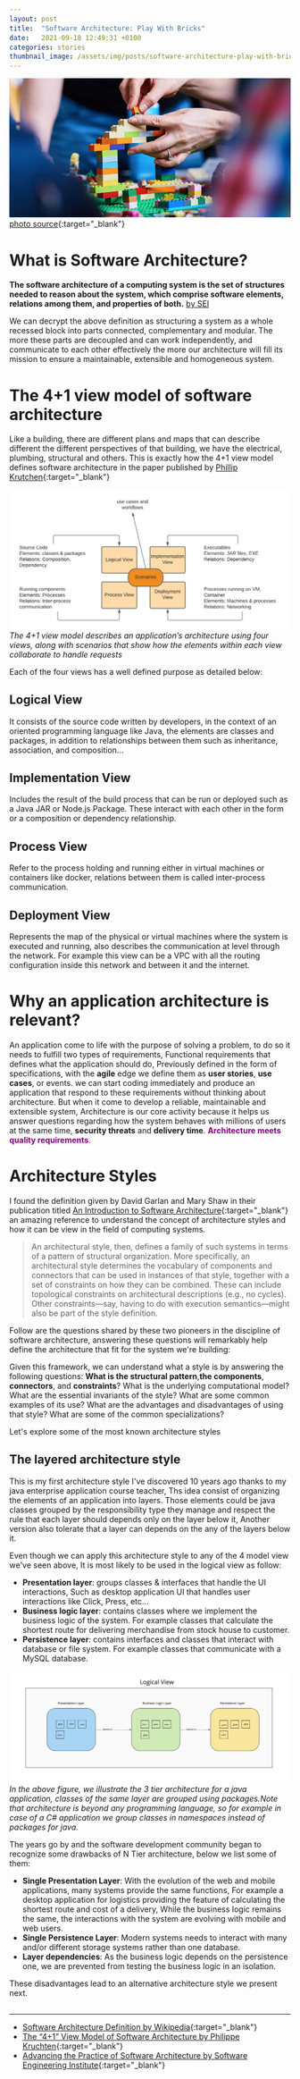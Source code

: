 ```yaml
---
layout: post
title:  "Software Architecture: Play With Bricks"
date:   2021-09-18 12:49:31 +0100
categories: stories
thumbnail_image: /assets/img/posts/software-architecture-play-with-bricks.jpeg
---
```

![author](/assets/img/posts/software-architecture-play-with-bricks.jpeg)
[photo source](https://holition.com/play/ycn-s-lego-serious-play-workshop){:target="_blank"}

# What is Software Architecture?
__The software architecture of a computing system is the set of structures needed to reason about the system, which 
comprise software elements, relations among them, and properties of both.__
<u>by SEI</u>

We can decrypt the above definition as structuring a system as a whole recessed block into parts connected, complementary and modular.
The more these parts are decoupled and can work independently, and communicate to each other effectively the more our architecture
will fill its mission to ensure a maintainable, extensible and homogeneous system.

# The 4+1 view model of software architecture
Like a building, there are different plans and maps that can describe different the different perspectives of that building,
we have the electrical, plumbing, structural and others. This is exactly how the 4+1 view model defines software architecture
in the paper published by [Phillip Krutchen](https://www.cs.ubc.ca/~gregor/teaching/papers/4+1view-architecture.pdf){:target="_blank"}

![The 1+4 Model View](/assets/img/figures/1plus4model.png)
*The 4+1 view model describes an application’s architecture using four views, along with scenarios that show how the elements within each view collaborate to handle requests*

Each of the four views has a well defined purpose as detailed below:
## Logical View
It consists of the source code written by developers, in the context of an oriented programming language like Java, the elements are
classes and packages, in addition to relationships between them such as inheritance, association, and composition...

## Implementation View
Includes the result of the build process that can be run or deployed such as a Java JAR or Node.js Package. These interact with each
other in the form or a composition or dependency relationship.


## Process View
Refer to the process holding and running either in virtual machines or containers like docker, relations between them is called
inter-process communication.

## Deployment View
Represents the map of the physical or virtual machines where the system is executed and running, also describes the communication
at level through the network. For example this view can be a VPC with all the routing configuration inside this network and between it and the internet.

# Why an application architecture is relevant?
An application come to life with the purpose of solving a problem, to do so it needs to fulfill two types of requirements, Functional requirements
that defines what the application should do, Previously defined in the form of specifications, with the __agile__ edge we define them as __user stories__,
__use cases__, or events. we can start coding immediately and produce an application that respond to these requirements without thinking about architecture.
But when it come to develop a reliable, maintainable and extensible system, Architecture is our core activity because it helps us
answer questions regarding how the system behaves with millions of users at the same time, __security threats__ and __delivery time__.
<span style="color:Purple">__Architecture meets quality requirements__.</span>

# Architecture Styles
I found the definition given by David Garlan and Mary Shaw in their publication titled [An Introduction to Software Architecture](https://www.cs.cmu.edu/afs/cs/project/able/ftp/intro_softarch/intro_softarch.pdf){:target="_blank"}
an amazing reference to understand the concept of architecture styles and how it can be view in the field of computing systems.

>An architectural style, then, defines a family of such systems in terms of a
pattern of structural organization. More specifically, an architectural style
determines the vocabulary of components and connectors that can be used in
instances of that style, together with a set of constraints on how they can be
combined. These can include topological constraints on architectural
descriptions (e.g., no cycles). Other constraints—say, having to do with
execution semantics—might also be part of the style definition.

Follow are the questions shared by these two pioneers in the discipline of software architecture, answering these questions
will remarkably help define the architecture that fit for the system we're building:
 
Given this framework, we can understand what a style is by answering the
following questions: __What is the structural pattern__,__the components__,
__connectors__, and __constraints__? What is the underlying computational model?
What are the essential invariants of the style? What are some common
examples of its use? What are the advantages and disadvantages of using that
style? What are some of the common specializations?

Let's explore some of the most known architecture styles

##  The layered architecture style
This is my first architecture style I've discovered 10 years ago thanks to my java enterprise application course teacher, Ths idea
consist of organizing the elements of an application into layers. Those elements could be java classes grouped by the responsibility type
they manage and respect the rule that each layer should depends only on the layer below it, Another version also tolerate that a layer can
depends on the any of the layers below it.

Even though we can apply this architecture style to any of the 4 model view we've seen above, It is most likely to be used in the logical view
as follow:

* __Presentation layer__: groups classes & interfaces that handle the UI interactions, Such as desktop application UI that handles user interactions like Click, Press, etc...
* __Business logic layer__: contains classes where we implement the business logic of the system. For example classes that calculate the shortest route for delivering merchandise from stock house to customer.
* __Persistence layer__: contains interfaces and classes that interact with database or file system. For example classes that communicate with a MySQL database.

![3 Tier Java Application Architecture](/assets/img/figures/n-tier-architecture-style-java.jpg)
<i>In the above figure, we illustrate the 3 tier architecture for a java application, classes of the same layer are grouped using packages.Note that architecture is beyond
any programming language, so for example in case of a C# application we group classes in namespaces instead of packages for java.</i>

The years go by and the software development community began to recognize some drawbacks of N Tier architecture, below we list some of them:

- __Single Presentation Layer__: With the evolution of the web and mobile applications, many systems provide the same functions, For example a desktop application
    for logistics providing the feature of calculating the shortest route and cost of a delivery, While the business logic remains the same, 
    the interactions with the system are evolving with mobile and web users.
- __Single Persistence Layer__: Modern systems needs to interact with many and/or different storage systems rather than one database.
- __Layer dependencies__: As the business logic depends on the persistence one, we are prevented from testing the business logic in an isolation.

These disadvantages lead to an alternative architecture style we present next.

## 

----

* [Software Architecture Definition by Wikipedia](https://en.wikipedia.org/wiki/Software_architecture){:target="_blank"}
* [The “4+1” View Model of Software Architecture by Philippe Kruchten](https://www.cs.ubc.ca/~gregor/teaching/papers/4+1view-architecture.pdf){:target="_blank"}
* [Advancing the Practice of Software Architecture by Software Engineering Institute](https://www.sei.cmu.edu/our-work/software-architecture/){:target="_blank"}
